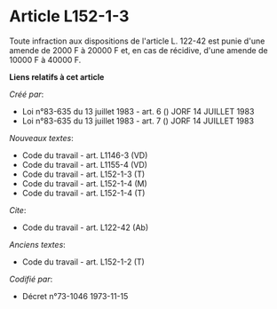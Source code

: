 # Article L152-1-3

Toute infraction aux dispositions de l'article L. 122-42 est punie d'une amende de 2000 F à 20000 F et, en cas de récidive,
d'une amende de 10000 F à 40000 F.

**Liens relatifs à cet article**

_Créé par_:

  - Loi n°83-635 du 13 juillet 1983 - art. 6 () JORF 14 JUILLET 1983
  - Loi n°83-635 du 13 juillet 1983 - art. 7 () JORF 14 JUILLET 1983

_Nouveaux textes_:

  - Code du travail - art. L1146-3 (VD)
  - Code du travail - art. L1155-4 (VD)
  - Code du travail - art. L152-1-3 (T)
  - Code du travail - art. L152-1-4 (M)
  - Code du travail - art. L152-1-4 (T)

_Cite_:

  - Code du travail - art. L122-42 (Ab)

_Anciens textes_:

  - Code du travail - art. L152-1-2 (T)

_Codifié par_:

  - Décret n°73-1046 1973-11-15
